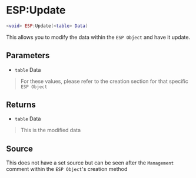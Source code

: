 # ESP:Update
```lua
<void> ESP:Update(<table> Data)
```
This allows you to modify the data within the `ESP Object` and have it update.

## Parameters
* `table` Data
> For these values, please refer to the creation section for that specific `ESP Object`

## Returns
* `table` Data
> This is the modified data

## Source
This does not have a set source but can be seen after the `Management` comment within the `ESP Object`'s creation method